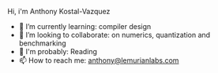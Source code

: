 Hi, i'm Anthony Kostal-Vazquez

- 🌱 I’m currently learning: compiler design
- 👯 I’m looking to collaborate: on numerics, quantization and benchmarking
- 🧠 I'm probably: Reading
- 📫 How to reach me: anthony@lemurianlabs.com
